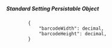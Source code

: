 ##### Standard Setting Persistable Object
			{
                "barcodeWidth": decimal,
                "barcodeHeight": decimal,
            }

